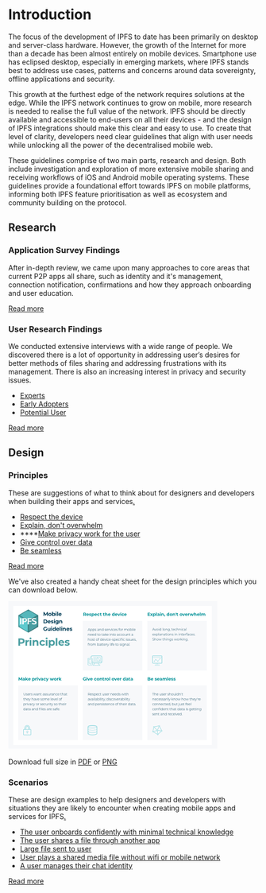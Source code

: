 # Introduction

The focus of the development of IPFS to date has been primarily on desktop and server-class hardware. However, the growth of the Internet for more than a decade has been almost entirely on mobile devices. Smartphone use has eclipsed desktop, especially in emerging markets, where IPFS stands best to address use cases, patterns and concerns around data sovereignty, offline applications and security.

This growth at the furthest edge of the network requires solutions at the edge. While the IPFS network continues to grow on mobile, more research is needed to realise the full value of the network. IPFS should be directly available and accessible to end-users on all their devices - and the design of IPFS integrations should make this clear and easy to use. To create that level of clarity, developers need clear guidelines that align with user needs while unlocking all the power of the decentralised mobile web.

These guidelines comprise of two main parts, research and design. Both include investigation and exploration of more extensive mobile sharing and receiving workflows of iOS and Android mobile operating systems. These guidelines provide a foundational effort towards IPFS on mobile platforms, informing both IPFS feature prioritisation as well as ecosystem and community building on the protocol.

## Research

### Application Survey Findings

After in-depth review, we came upon many approaches to core areas that current P2P apps all share, such as identity and it's management, connection notification, confirmations and how they approach onboarding and user education.

[Read more](application-survey/findings.md)

### User Research Findings

We conducted extensive interviews with a wide range of people. We discovered there is a lot of opportunity in addressing user’s desires for better methods of files sharing and addressing frustrations with its management. There is also an increasing interest in privacy and security issues.

* [Experts](user-research/interviews/experts/)
* [Early Adopters](user-research/interviews/early-adopters/)
* [Potential User](user-research/interviews/potential-users/)

[Read more](user-research/findings.md)

## Design

### Principles

These are suggestions of what to think about for designers and developers when building their apps and services[.](design/principles/)

* [Respect the device](design/principles/respect-the-device.md)
* [Explain, don't overwhelm](design/principles/explain-dont-overwhelm.md)
* \*\*\*\*[Make privacy work for the user](design/principles/make-privacy-work-for-the-user.md)
* [Give control over data](design/principles/give-control-over-data.md)
* [Be seamless](design/principles/be-seamless.md)

[Read more](design/principles/)

We've also created a handy cheat sheet for the design principles which you can download below.

![Design principles cheat sheet](https://raw.githubusercontent.com/ipfs/mobile-design-guidelines/master/.gitbook/assets/cheat-sheet-preview.png)

Download full size in [PDF](https://github.com/ipfs/mobile-design-guidelines/blob/master/cheat-sheet.pdf) or [PNG](https://github.com/ipfs/mobile-design-guidelines/blob/master/cheat-sheet.png)

### Scenarios

These are design examples to help designers and developers with situations they are likely to encounter when creating mobile apps and services for IPFS[.](design/scenarios/)

* [The user onboards confidently with minimal technical knowledge](design/scenarios/the-user-onboards-confidently-with-minimal-technical-knowledge.md)
* [The user shares a file through another app](design/scenarios/the-user-shares-a-file-through-another-app.md)
* [Large file sent to user](design/scenarios/large-file-sent-to-user.md)
* [User plays a shared media file without wifi or mobile network](design/scenarios/user-plays-a-shared-media-file-without-wifi-or-mobile-network.md)
* [A user manages their chat identity](design/scenarios/a-user-manages-their-chat-identity.md)

[Read more](design/scenarios/)

